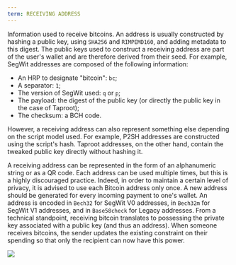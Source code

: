 ```yaml
---
term: RECEIVING ADDRESS
---
```


Information used to receive bitcoins. An address is usually constructed by hashing a public key, using `SHA256` and `RIMPEMD160`, and adding metadata to this digest. The public keys used to construct a receiving address are part of the user's wallet and are therefore derived from their seed. For example, SegWit addresses are composed of the following information:
* An HRP to designate "bitcoin": `bc`;
* A separator: `1`;
* The version of SegWit used: `q` or `p`;
* The payload: the digest of the public key (or directly the public key in the case of Taproot);
* The checksum: a BCH code.

However, a receiving address can also represent something else depending on the script model used. For example, P2SH addresses are constructed using the script's hash. Taproot addresses, on the other hand, contain the tweaked public key directly without hashing it.

A receiving address can be represented in the form of an alphanumeric string or as a QR code. Each address can be used multiple times, but this is a highly discouraged practice. Indeed, in order to maintain a certain level of privacy, it is advised to use each Bitcoin address only once. A new address should be generated for every incoming payment to one's wallet. An address is encoded in `Bech32` for SegWit V0 addresses, in `Bech32m` for SegWit V1 addresses, and in `Base58check` for Legacy addresses. From a technical standpoint, receiving bitcoin translates to possessing the private key associated with a public key (and thus an address). When someone receives bitcoins, the sender updates the existing constraint on their spending so that only the recipient can now have this power.

![](../../dictionnaire/assets/23.png)